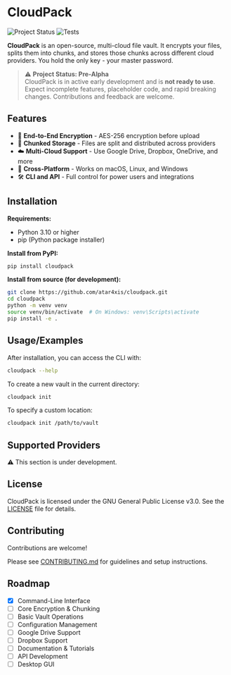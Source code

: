 # CloudPack

![Project Status](https://img.shields.io/badge/status-pre--alpha-red)
![Tests](https://github.com/atar4xis/cloudpack/actions/workflows/python-app.yml/badge.svg)

**CloudPack** is an open-source, multi-cloud file vault. It encrypts your files, splits them into chunks, and stores those chunks across different cloud providers. You hold the only key - your master password.

> ⚠️ **Project Status: Pre-Alpha**  
> CloudPack is in active early development and is **not ready to use**. Expect incomplete features, placeholder code, and rapid breaking changes. Contributions and feedback are welcome.

## Features

- 🔐 **End-to-End Encryption** - AES-256 encryption before upload
- 🧩 **Chunked Storage** - Files are split and distributed across providers
- ☁️ **Multi-Cloud Support** - Use Google Drive, Dropbox, OneDrive, and more
- 🔄 **Cross-Platform** - Works on macOS, Linux, and Windows
- 🛠 **CLI and API** - Full control for power users and integrations

## Installation

**Requirements:**

- Python 3.10 or higher
- pip (Python package installer)

**Install from PyPI:**

```bash
pip install cloudpack
```

**Install from source (for development):**

```bash
git clone https://github.com/atar4xis/cloudpack.git
cd cloudpack
python -m venv venv
source venv/bin/activate  # On Windows: venv\Scripts\activate
pip install -e .
```

## Usage/Examples

After installation, you can access the CLI with:

```bash
cloudpack --help
```

To create a new vault in the current directory:

```bash
cloudpack init
```

To specify a custom location:

```bash
cloudpack init /path/to/vault
```

## Supported Providers

⚠️ This section is under development.

## License

CloudPack is licensed under the GNU General Public License v3.0. See the [LICENSE](LICENSE) file for details.

## Contributing

Contributions are welcome!

Please see [CONTRIBUTING.md](CONTRIBUTING.md) for guidelines and setup instructions.

## Roadmap

- [x] Command-Line Interface
- [ ] Core Encryption & Chunking
- [ ] Basic Vault Operations
- [ ] Configuration Management
- [ ] Google Drive Support
- [ ] Dropbox Support
- [ ] Documentation & Tutorials
- [ ] API Development
- [ ] Desktop GUI
